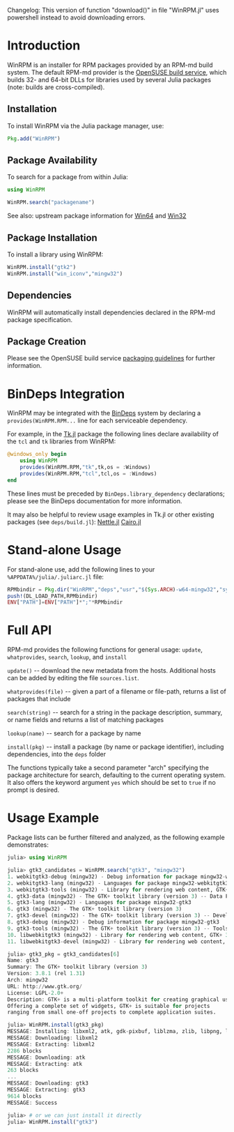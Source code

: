 Changelog: This version of function "download()" in file "WinRPM.jl" uses powershell instead to avoid downloading errors.

Introduction
============

WinRPM is an installer for RPM packages provided by an RPM-md build system.
The default RPM-md provider is the [OpenSUSE build service](https://build.opensuse.org/),
which builds 32- and 64-bit DLLs for libraries used by
several Julia packages (note: builds are cross-compiled).

Installation
------------

To install WinRPM via the Julia package manager, use:

```julia
Pkg.add("WinRPM")
```

Package Availability
--------------------

To search for a package from within Julia:

```julia
using WinRPM

WinRPM.search("packagename")
```

See also: upstream package information for [Win64](https://build.opensuse.org/project/show/windows%3Amingw%3Awin64)
and [Win32](https://build.opensuse.org/project/show/windows%3Amingw%3Awin32)

Package Installation
--------------------

To install a library using WinRPM:

```julia
WinRPM.install("gtk2")
WinRPM.install("win_iconv","mingw32")
```

Dependencies
------------

WinRPM will automatically install dependencies declared in the RPM-md package specification.

Package Creation
----------------

Please see the OpenSUSE build service [packaging guidelines](http://en.opensuse.org/openSUSE:Packaging_guidelines)
for further information.

BinDeps Integration
===================

WinRPM may be integrated with the [BinDeps](https://github.com/JuliaLang/BinDeps.jl)
system by declaring a `provides(WinRPM.RPM...` line for each serviceable dependency.

For example, in the [Tk.jl](https://github.com/JuliaLang/Tk.jl)
package the following lines declare availability of the `tcl` and `tk` libraries
from WinRPM:

```julia
@windows_only begin
    using WinRPM
    provides(WinRPM.RPM,"tk",tk,os = :Windows)
    provides(WinRPM.RPM,"tcl",tcl,os = :Windows)
end
```

These lines must be preceded by `BinDeps.library_dependency` declarations;
please see the BinDeps documentation for more information.

It may also be helpful to review usage examples in Tk.jl or other existing packages
(see `deps/build.jl`): [Nettle.jl](https://github.com/staticfloat/Nettle.jl)
[Cairo.jl](https://github.com/JuliaLang/Cairo.jl)


Stand-alone Usage
=================

For stand-alone use, add the following lines to your `%APPDATA%/julia/.juliarc.jl` file:

```julia
RPMbindir = Pkg.dir("WinRPM","deps","usr","$(Sys.ARCH)-w64-mingw32","sys-root","mingw","bin")
push!(DL_LOAD_PATH,RPMbindir)
ENV["PATH"]=ENV["PATH"]*";"*RPMbindir
```

Full API
========

RPM-md provides the following functions for general usage:
`update`, `whatprovides`, `search`, `lookup`, and `install`

`update()` -- download the new metadata from the hosts. Additional hosts can be added by editing the file `sources.list`.

`whatprovides(file)` -- given a part of a filename or file-path, returns a list of packages that include

`search(string)` -- search for a string in the package description, summary, or name fields and returns a list of matching packages

`lookup(name)` -- search for a package by name

`install(pkg)` -- install a package (by name or package identifier), including dependencies, into the `deps` folder

The functions typically take a second parameter "arch" specifying the package architecture for search, defaulting to the current operating system.
It also offers the keyword argument `yes` which should be set to `true` if no prompt is desired.

Usage Example
=============

Package lists can be further filtered and analyzed, as the following example demonstrates:

```julia
julia> using WinRPM

julia> gtk3_candidates = WinRPM.search("gtk3", "mingw32")
1. webkitgtk3-debug (mingw32) - Debug information for package mingw32-webkitgtk3
2. webkitgtk3-lang (mingw32) - Languages for package mingw32-webkitgtk3
3. webkitgtk3-tools (mingw32) - Library for rendering web content, GTK+ 3 Port (tools)
4. gtk3-data (mingw32) - The GTK+ toolkit library (version 3) -- Data Files
5. gtk3-lang (mingw32) - Languages for package mingw32-gtk3
6. gtk3 (mingw32) - The GTK+ toolkit library (version 3)
7. gtk3-devel (mingw32) - The GTK+ toolkit library (version 3) -- Development Files
8. gtk3-debug (mingw32) - Debug information for package mingw32-gtk3
9. gtk3-tools (mingw32) - The GTK+ toolkit library (version 3) -- Tools
10. libwebkitgtk3 (mingw32) - Library for rendering web content, GTK+ 3 Port
11. libwebkitgtk3-devel (mingw32) - Library for rendering web content, GTK+ 3 Port (development files)

julia> gtk3_pkg = gtk3_candidates[6]
Name: gtk3
Summary: The GTK+ toolkit library (version 3)
Version: 3.8.1 (rel 1.31)
Arch: mingw32
URL: http://www.gtk.org/
License: LGPL-2.0+
Description: GTK+ is a multi-platform toolkit for creating graphical user interfaces.
Offering a complete set of widgets, GTK+ is suitable for projects
ranging from small one-off projects to complete application suites.

julia> WinRPM.install(gtk3_pkg)
MESSAGE: Installing: libxml2, atk, gdk-pixbuf, liblzma, zlib, libpng, libtiff, pixman, freetype, libffi, glib2-lang, atk-lang, libjpeg, gdk-pixbuf-lang, libharfbuzz, glib2, fontconfig, libcairo2, libjasper, libgcc, libintl, gtk3
MESSAGE: Downloading: libxml2
MESSAGE: Extracting: libxml2
2286 blocks
MESSAGE: Downloading: atk
MESSAGE: Extracting: atk
263 blocks
...
MESSAGE: Downloading: gtk3
MESSAGE: Extracting: gtk3
9614 blocks
MESSAGE: Success

julia> # or we can just install it directly
julia> WinRPM.install("gtk3")
```
